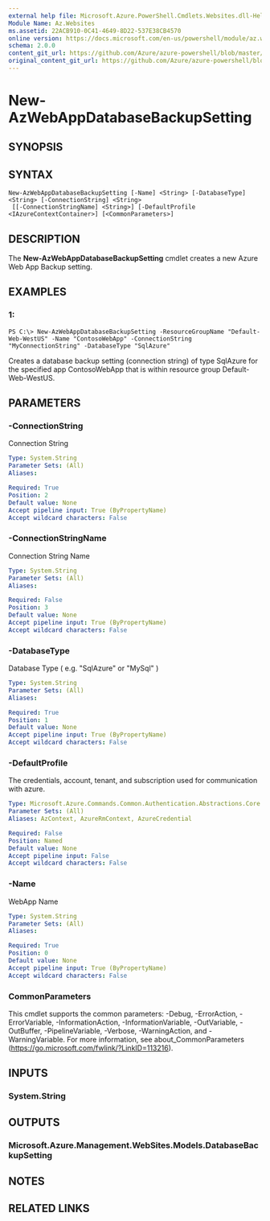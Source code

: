 ```yaml
---
external help file: Microsoft.Azure.PowerShell.Cmdlets.Websites.dll-Help.xml
Module Name: Az.Websites
ms.assetid: 22ACB910-0C41-4649-8D22-537E38CB4570
online version: https://docs.microsoft.com/en-us/powershell/module/az.websites/new-azwebappdatabasebackupsetting
schema: 2.0.0
content_git_url: https://github.com/Azure/azure-powershell/blob/master/src/Websites/Websites/help/New-AzWebAppDatabaseBackupSetting.md
original_content_git_url: https://github.com/Azure/azure-powershell/blob/master/src/Websites/Websites/help/New-AzWebAppDatabaseBackupSetting.md
---
```


# New-AzWebAppDatabaseBackupSetting

## SYNOPSIS

## SYNTAX

```
New-AzWebAppDatabaseBackupSetting [-Name] <String> [-DatabaseType] <String> [-ConnectionString] <String>
 [[-ConnectionStringName] <String>] [-DefaultProfile <IAzureContextContainer>] [<CommonParameters>]
```

## DESCRIPTION
The **New-AzWebAppDatabaseBackupSetting** cmdlet creates a new Azure Web App Backup setting.

## EXAMPLES

### 1:
```
PS C:\> New-AzWebAppDatabaseBackupSetting -ResourceGroupName "Default-Web-WestUS" -Name "ContosoWebApp" -ConnectionString "MyConnectionString" -DatabaseType "SqlAzure"
```

Creates a database backup setting (connection string) of type SqlAzure for the specified app ContosoWebApp that is within resource group Default-Web-WestUS.

## PARAMETERS

### -ConnectionString
Connection String

```yaml
Type: System.String
Parameter Sets: (All)
Aliases:

Required: True
Position: 2
Default value: None
Accept pipeline input: True (ByPropertyName)
Accept wildcard characters: False
```

### -ConnectionStringName
Connection String Name

```yaml
Type: System.String
Parameter Sets: (All)
Aliases:

Required: False
Position: 3
Default value: None
Accept pipeline input: True (ByPropertyName)
Accept wildcard characters: False
```

### -DatabaseType
Database Type ( e.g. "SqlAzure" or "MySql" )

```yaml
Type: System.String
Parameter Sets: (All)
Aliases:

Required: True
Position: 1
Default value: None
Accept pipeline input: True (ByPropertyName)
Accept wildcard characters: False
```

### -DefaultProfile
The credentials, account, tenant, and subscription used for communication with azure.

```yaml
Type: Microsoft.Azure.Commands.Common.Authentication.Abstractions.Core.IAzureContextContainer
Parameter Sets: (All)
Aliases: AzContext, AzureRmContext, AzureCredential

Required: False
Position: Named
Default value: None
Accept pipeline input: False
Accept wildcard characters: False
```

### -Name
WebApp Name

```yaml
Type: System.String
Parameter Sets: (All)
Aliases:

Required: True
Position: 0
Default value: None
Accept pipeline input: True (ByPropertyName)
Accept wildcard characters: False
```

### CommonParameters
This cmdlet supports the common parameters: -Debug, -ErrorAction, -ErrorVariable, -InformationAction, -InformationVariable, -OutVariable, -OutBuffer, -PipelineVariable, -Verbose, -WarningAction, and -WarningVariable. For more information, see about_CommonParameters (https://go.microsoft.com/fwlink/?LinkID=113216).

## INPUTS

### System.String

## OUTPUTS

### Microsoft.Azure.Management.WebSites.Models.DatabaseBackupSetting

## NOTES

## RELATED LINKS
